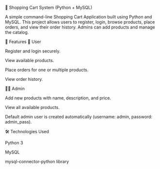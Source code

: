 🛒 Shopping Cart System (Python + MySQL)

A simple command-line Shopping Cart Application built using Python and MySQL.
This project allows users to register, login, browse products, place orders, and view their order history.
Admins can add products and manage the catalog.

🚀 Features
👤 User

Register and login securely.

View available products.

Place orders for one or multiple products.

View order history.

👨‍💼 Admin

Add new products with name, description, and price.

View all available products.

Default admin user is created automatically (username: admin, password: admin_pass).

🛠️ Technologies Used

Python 3

MySQL

mysql-connector-python library
